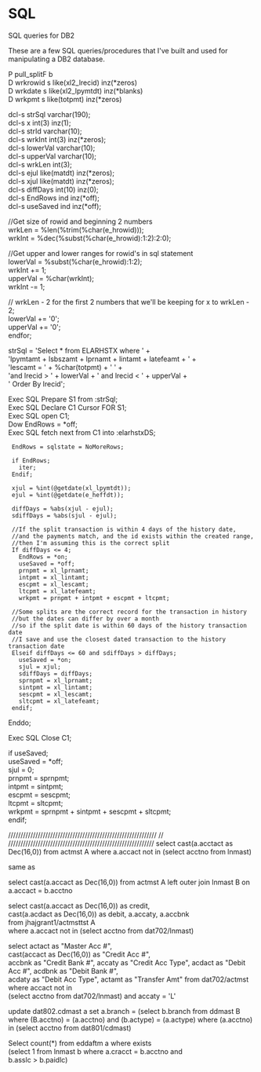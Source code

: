 # SQL
SQL queries for DB2


These are a few SQL queries/procedures that I've built and used for manipulating a DB2 database.

 P pull_splitF     b                                                            
 D wrkrowid        s                   like(xl2_lrecid) inz(*zeros)             
 D wrkdate         s                   like(xl2_lpymtdt) inz(*blanks)           
 D wrkpmt          s                   like(totpmt) inz(*zeros)                 
                                                                                
                                                                                
   dcl-s strSql   varchar(190);                                                 
   dcl-s x        int(3) inz(1);                                                
   dcl-s strId    varchar(10);                                                  
   dcl-s wrkInt   int(3) inz(*zeros);                                           
   dcl-s lowerVal varchar(10);                                                  
   dcl-s upperVal varchar(10);                                                  
   dcl-s wrkLen   int(3);                                                       
   dcl-s ejul     like(matdt) inz(*zeros);                                      
   dcl-s xjul     like(matdt) inz(*zeros);                                      
   dcl-s diffDays int(10) inz(0);                                               
   dcl-s EndRows  ind inz(*off);                                                
   dcl-s useSaved ind inz(*off);                                                
   
   //Get size of rowid and beginning 2 numbers                                        
   wrkLen = %len(%trim(%char(e_hrowid)));                                             
   wrkInt = %dec(%subst(%char(e_hrowid):1:2):2:0);                                    
                                                                                      
   //Get upper and lower ranges for rowid's in sql statement                          
   lowerVal = %subst(%char(e_hrowid):1:2);                                            
   wrkInt += 1;                                                                       
   upperVal = %char(wrkInt);                                                          
   wrkInt -= 1;
   
   // wrkLen - 2 for the first 2 numbers that we'll be keeping
   for x to wrkLen - 2;                                                               
     lowerVal += '0';                                                                 
     upperVal += '0';                                                                 
   endfor;   
   
   strSql = 'Select * from ELARHSTX where ' +                                          
            'lpymtamt + lsbszamt + lprnamt + lintamt + latefeamt + ' +                 
            'lescamt = ' + %char(totpmt) +  ' ' +                                      
            'and lrecid > ' + lowerVal + ' and lrecid < ' +  upperVal +                
            ' Order By lrecid';                                                        
                                                                                       
   Exec SQL Prepare S1 from :strSql;                                                   
   Exec SQL Declare C1 Cursor FOR S1;                                                  
   Exec SQL open C1;                                                                   
   Dow EndRows = *off;                                                                 
     Exec SQL fetch next from C1 into :elarhstxDS;                                     
                                                                                       
     EndRows = sqlstate = NoMoreRows;                                                  
                                                                                       
     if EndRows;                                                                       
       iter;                                                                           
     Endif;                                                                            
                                                                                       
     xjul = %int(@getdate(xl_lpymtdt));
     ejul = %int(@getdate(e_heffdt));                                                 
                                                                                      
     diffDays = %abs(xjul - ejul);                                                    
     sdiffDays = %abs(sjul - ejul);                                                   
                                                                                      
     //If the split transaction is within 4 days of the history date,                 
     //and the payments match, and the id exists within the created range,            
     //then I'm assuming this is the correct split                                    
     If diffDays <= 4;                                                                
       EndRows = *on;                                                                 
       useSaved = *off;                                                               
       prnpmt = xl_lprnamt;                                                           
       intpmt = xl_lintamt;                                                           
       escpmt = xl_lescamt;                                                           
       ltcpmt = xl_latefeamt;                                                         
       wrkpmt = prnpmt + intpmt + escpmt + ltcpmt;                                    
                                                                                      
     //Some splits are the correct record for the transaction in history                   
     //but the dates can differ by over a month                                        
     //so if the split date is within 60 days of the history transaction date         
     //I save and use the closest dated transaction to the history transaction date    
     Elseif diffDays <= 60 and sdiffDays > diffDays;                                  
       useSaved = *on;                                                                 
       sjul = xjul;                                                                    
       sdiffDays = diffDays;                                                           
       sprnpmt = xl_lprnamt;                                                           
       sintpmt = xl_lintamt;                                                           
       sescpmt = xl_lescamt;                                                           
       sltcpmt = xl_latefeamt;                                                         
     endif;                                                                            
                                                                                       
   Enddo;                                                                              
                                                                                       
   Exec SQL Close C1; 
   
   if useSaved;                                                     
     useSaved = *off;                                               
     sjul = 0;                                                      
     prnpmt = sprnpmt;                                              
     intpmt = sintpmt;                                              
     escpmt = sescpmt;                                              
     ltcpmt = sltcpmt;                                              
     wrkpmt = sprnpmt + sintpmt + sescpmt + sltcpmt;                
   endif;          
   
   
   
////////////////////////////////////////////////////////////
// 
///////////////////////////////////////////////////////////
select cast(a.acctact as Dec(16,0)) from actmst A
where a.accact not in (select acctno from lnmast) 	

same as

select cast(a.accact as Dec(16,0)) from actmst A 
left outer join lnmast B on a.accact = b.acctno


select cast(a.accact as Dec(16,0)) as credit,              
cast(a.acdact as Dec(16,0)) as debit, a.accaty, a.accbnk   
from jhajgrant1/actmsttst A                                
 where a.accact not in (select acctno from dat702/lnmast) 
 
select actact as "Master Acc #",                        
cast(accact as Dec(16,0)) as "Credit Acc #",            
accbnk as "Credit Bank #", accaty as "Credit Acc Type", 
acdact as "Debit Acc #", acdbnk as "Debit Bank #",      
acdaty as "Debit Acc Type", actamt as "Transfer Amt"
from dat702/actmst where accact not in                  
(select acctno from dat702/lnmast) and accaty = 'L'


update dat802.cdmast a set a.branch = (select b.branch from ddmast
 B where (B.acctno) = (a.acctno) and (b.actype) = (a.actype) 
 where (a.acctno) in (select acctno from dat801/cdmast) 
 
 
 Select count(*) from eddaftm a where exists            
(select 1 from lnmast b where a.cracct = b.acctno and  
b.asslc > b.paidlc)
   
